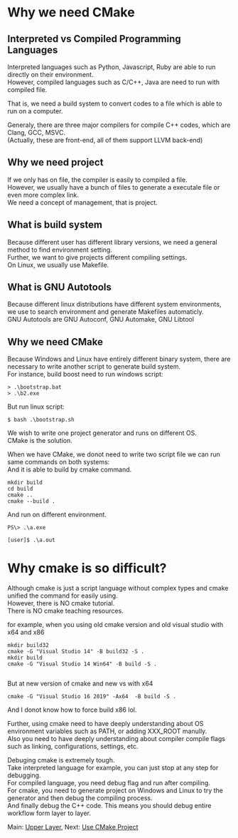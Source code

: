 # Why we need CMake

## Interpreted vs Compiled Programming Languages
Interpreted languages such as Python, Javascript, Ruby are able to run directly on their environment.  
However, compiled languages such as C/C++, Java are need to run with compiled file.  

That is, we need a build system to convert codes to a file which is able to run on a computer.  

Generaly, there are three major compilers for compile C++ codes, which are Clang, GCC, MSVC.  
(Actually, these are front-end, all of them support LLVM back-end)  

## Why we need project
If we only has on file, the compiler is easily to compiled a file.  
However, we usually have a bunch of files to generate a executale file or even more complex link.  
We need a concept of management, that is project.  

## What is build system
Because different user has different library versions, we need a general method to find environment setting.  
Further, we want to give projects different compiling settings.  
On Linux, we usually use Makefile.  

## What is GNU Autotools
Because different linux distributions have different system environments, we use to search environment and generate Makefiles automaticly.  
GNU Autotools are GNU Autoconf, GNU Automake, GNU Libtool

## Why we need CMake
Because Windows and Linux have entirely different binary system, there are necessary to write another script to generate build system.  
For instance, build boost need to run windows script:
```
> .\bootstrap.bat  
> .\b2.exe  
```
But run linux script:
```
$ bash .\bootstrap.sh
```

We wish to write one project generator and runs on different OS.  
CMake is the solution.  

When we have CMake, we donot need to write two script file we can run same commands on both systems:  
And it is able to build by cmake command.  
```
mkdir build
cd build
cmake ..
cmake --build . 
```

And run on different environment.  
```
PS\> .\a.exe
```

```
[user]$ .\a.out
```

# Why cmake is so difficult?
Although cmake is just a script language without complex types and cmake unified the command for easily using.  
However, there is NO cmake tutorial.  
There is NO cmake teaching resources.  

for example, when you using old cmake version and old visual studio with x64 and x86
```
mkdir build32
cmake -G "Visual Studio 14" -B build32 -S .
mkdir build
cmake -G "Visual Studio 14 Win64" -B build -S .


```
But at new version of cmake and new vs  with x64
```
cmake -G "Visual Studio 16 2019" -Ax64  -B build -S .

```
And I donot know how to force build x86 lol.


Further, using cmake need to have deeply understanding about OS environment variables such as PATH, or adding XXX_ROOT manully.  
Also you need to have deeply understanding about compiler compile flags such as linking, configurations, settings, etc.  

Debuging cmake is extremely tough.  
Take interpreted language for example, you can just stop at any step for debugging.  
For compiled language, you need debug flag and run after compiling.  
For cmake, you need to generate project on Windows and Linux to try the generator and then debug the compiling process.  
And finally debug the C++ code. This means you should debug entire workflow form layer to layer.  


Main: [Upper Layer](../), 
Next: [Use CMake Project](../1.%20Use/)
